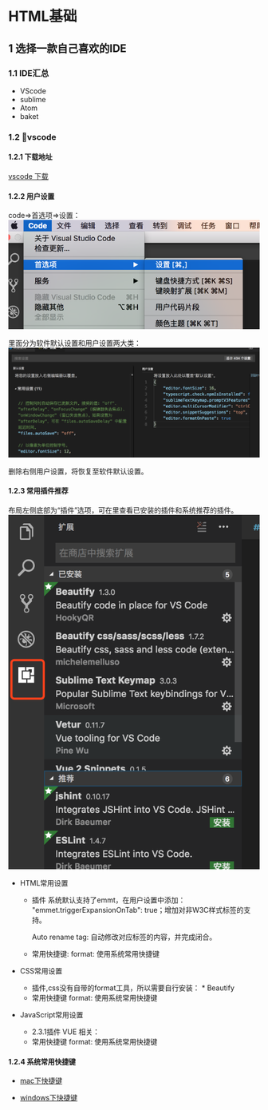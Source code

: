 # HTML基础

## 1 选择一款自己喜欢的IDE

### 1.1 IDE汇总
- VScode
- sublime
- Atom
- baket

### 1.2 vscode

#### 1.2.1 下载地址
[vscode 下载](https://code.visualstudio.com/docs/setup/setup-overview)
#### 1.2.2 用户设置
code=>首选项=>设置：
![](images/user-setting1.png)  

里面分为软件默认设置和用户设置两大类：
![](images/user-setting2.png)

删除右侧用户设置，将恢复至软件默认设置。

#### 1.2.3 常用插件推荐
布局左侧底部为“插件”选项，可在里查看已安装的插件和系统推荐的插件。
![](images/extension.png)

- HTML常用设置
    - 插件
        系统默认支持了emmt，在用户设置中添加： "emmet.triggerExpansionOnTab": true；增加对非W3C样式标签的支持。

        Auto rename tag:  自动修改对应标签的内容，并完成闭合。

    - 常用快捷键:  format:  使用系统常用快捷键


- CSS常用设置
    - 插件,css没有自带的format工具，所以需要自行安装：
            * Beautify                                   
    - 常用快捷键 format:  使用系统常用快捷键

- JavaScript常用设置
    - 2.3.1插件
        VUE 相关：
    - 常用快捷键
        format:  使用系统常用快捷键


#### 1.2.4 系统常用快捷键

- [mac下快捷键](keyboard-shortcuts-macos.pdf)

- [windows下快捷键](keyboard-shortcuts-windows.pdf)
